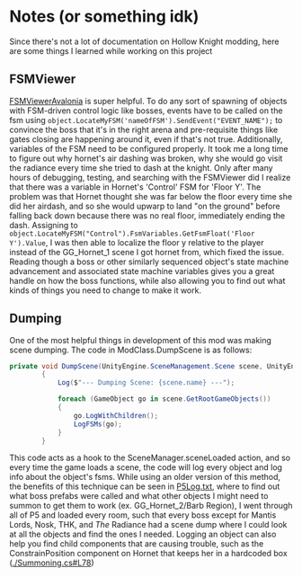 # Notes (or something idk)

Since there's not a lot of documentation on Hollow Knight modding, here are some things I learned while working on this project

## FSMViewer

  [FSMViewerAvalonia](https://github.com/nesrak1/FSMViewAvalonia) is super helpful. To do any sort of spawning of objects with FSM-driven control logic
like bosses, events have to be called on the fsm using `object.LocateMyFSM('nameOfFSM').SendEvent("EVENT_NAME");` to convince the boss that it's in the
right arena and pre-requisite things like gates closing are happening around it, even if that's not true. Additionally, variables of the FSM need to be
configured properly. It took me a long time to figure out why hornet's air dashing was broken, why she would go visit the radiance every time she tried
to dash at the knight. Only after many hours of debugging, testing, and searching with the FSMViewer did I realize that there was a variable in Hornet's
'Control' FSM for 'Floor Y'. The problem was that Hornet thought she was far below the floor every time she did her airdash, and so she would upwarp to
land "on the ground" before falling back down because there was no real floor, immediately ending the dash. Assigning to
`object.LocateMyFSM("Control").FsmVariables.GetFsmFloat('Floor Y').Value`, I was then able to localize the floor y relative to the player instead of
the GG_Hornet_1 scene I got hornet from, which fixed the issue. Reading though a boss or other similarly sequenced object's state machine advancement
and associated state machine variables gives you a great handle on how the boss functions, while also allowing you to find out what kinds of things you
need to change to make it work.

## Dumping

  One of the most helpful things in development of this mod was making scene dumping. The code in ModClass.DumpScene is as follows:
```cs
private void DumpScene(UnityEngine.SceneManagement.Scene scene, UnityEngine.SceneManagement.LoadSceneMode mode)
        {
            Log($"--- Dumping Scene: {scene.name} ---");

            foreach (GameObject go in scene.GetRootGameObjects())
            {
                go.LogWithChildren();
                LogFSMs(go);
            }
        }
```
This code acts as a hook to the SceneManager.sceneLoaded action, and so every time the game loads a scene, the code will log every object and log info
about the object's fsms. While using an older version of this method, the benefits of this technique can be seen in [P5Log.txt](./P5Log.txt), where to
find out what boss prefabs were called and what other objects I might need to summon to get them to work (ex. GG_Hornet_2/Barb Region), I went through
all of P5 and loaded every room, such that every boss except for Mantis Lords, Nosk, THK, and *The* Radiance had a scene dump where I could look at all
the objects and find the ones I needed. Logging an object can also help you find child components that are causing trouble, such as the ConstrainPosition
component on Hornet that keeps her in a hardcoded box ([./Summoning.cs#L78](./Summoning.cs#L78))